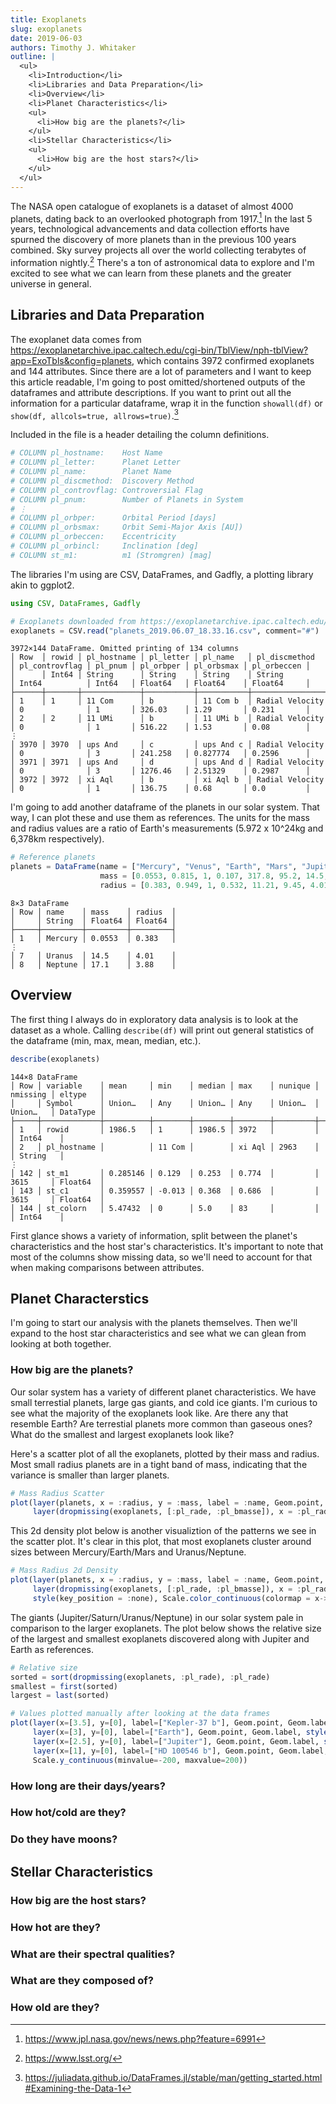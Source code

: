 ```yaml
---
title: Exoplanets
slug: exoplanets
date: 2019-06-03
authors: Timothy J. Whitaker
outline: |
  <ul>
    <li>Introduction</li>
    <li>Libraries and Data Preparation</li>
    <li>Overview</li>
    <li>Planet Characteristics</li>
    <ul>
      <li>How big are the planets?</li>
    </ul>
    <li>Stellar Characteristics</li>
    <ul>
      <li>How big are the host stars?</li>
    </ul>
  </ul>
---
```


The NASA open catalogue of exoplanets is a dataset of almost 4000 planets, dating back to an overlooked photograph from 1917.[^1] In the last 5 years, technological advancements and data collection efforts have spurned the discovery of more planets than in the previous 100 years combined. Sky survey projects all over the world collecting terabytes of information nightly.[^2] There's a ton of astronomical data to explore and I'm excited to see what we can learn from these planets and the greater universe in general.

## Libraries and Data Preparation

The exoplanet data comes from <https://exoplanetarchive.ipac.caltech.edu/cgi-bin/TblView/nph-tblView?app=ExoTbls&config=planets>, which contains 3972 confirmed exoplanets and 144 attributes. Since there are a lot of parameters and I want to keep this article readable, I'm going to post omitted/shortened outputs of the dataframes and attribute descriptions. If you want to print out all the information for a particular dataframe, wrap it in the function `showall(df)` or `show(df, allcols=true, allrows=true)`.[^3]

Included in the file is a header detailing the column definitions.

```julia
# COLUMN pl_hostname:    Host Name
# COLUMN pl_letter:      Planet Letter
# COLUMN pl_name:        Planet Name
# COLUMN pl_discmethod:  Discovery Method
# COLUMN pl_controvflag: Controversial Flag
# COLUMN pl_pnum:        Number of Planets in System
# ⋮
# COLUMN pl_orbper:      Orbital Period [days]
# COLUMN pl_orbsmax:     Orbit Semi-Major Axis [AU])
# COLUMN pl_orbeccen:    Eccentricity
# COLUMN pl_orbincl:     Inclination [deg]
# COLUMN st_m1:          m1 (Stromgren) [mag]
```

The libraries I'm using are CSV, DataFrames, and Gadfly, a plotting library akin to ggplot2.

```julia
using CSV, DataFrames, Gadfly

# Exoplanets downloaded from https://exoplanetarchive.ipac.caltech.edu/cgi-bin/TblView/nph-tblView?app=ExoTbls&config=planets
exoplanets = CSV.read("planets_2019.06.07_18.33.16.csv", comment="#")
```

```text
3972×144 DataFrame. Omitted printing of 134 columns
│ Row  │ rowid │ pl_hostname │ pl_letter │ pl_name   │ pl_discmethod   │ pl_controvflag │ pl_pnum │ pl_orbper │ pl_orbsmax │ pl_orbeccen │
│      │ Int64 │ String      │ String    │ String    │ String          │ Int64          │ Int64   │ Float64   │ Float64    │ Float64     │
├──────┼───────┼─────────────┼───────────┼───────────┼─────────────────┼────────────────┼─────────┼───────────┼────────────┼─────────────┤
│ 1    │ 1     │ 11 Com      │ b         │ 11 Com b  │ Radial Velocity │ 0              │ 1       │ 326.03    │ 1.29       │ 0.231       │
│ 2    │ 2     │ 11 UMi      │ b         │ 11 UMi b  │ Radial Velocity │ 0              │ 1       │ 516.22    │ 1.53       │ 0.08        │
⋮
│ 3970 │ 3970  │ ups And     │ c         │ ups And c │ Radial Velocity │ 0              │ 3       │ 241.258   │ 0.827774   │ 0.2596      │
│ 3971 │ 3971  │ ups And     │ d         │ ups And d │ Radial Velocity │ 0              │ 3       │ 1276.46   │ 2.51329    │ 0.2987      │
│ 3972 │ 3972  │ xi Aql      │ b         │ xi Aql b  │ Radial Velocity │ 0              │ 1       │ 136.75    │ 0.68       │ 0.0         │
```

I'm going to add another dataframe of the planets in our solar system. That way, I can plot these and use them as references. The units for the mass and radius values are a ratio of Earth's measurements (5.972 x 10^24kg and 6,378km respectively).

```julia
# Reference planets
planets = DataFrame(name = ["Mercury", "Venus", "Earth", "Mars", "Jupiter", "Saturn", "Uranus", "Neptune"],
                    mass = [0.0553, 0.815, 1, 0.107, 317.8, 95.2, 14.5, 17.1],
                    radius = [0.383, 0.949, 1, 0.532, 11.21, 9.45, 4.01, 3.88])
```

```text
8×3 DataFrame
│ Row │ name    │ mass    │ radius  │
│     │ String  │ Float64 │ Float64 │
├─────┼─────────┼─────────┼─────────┤
│ 1   │ Mercury │ 0.0553  │ 0.383   │
⋮
│ 7   │ Uranus  │ 14.5    │ 4.01    │
│ 8   │ Neptune │ 17.1    │ 3.88    │
```

## Overview

The first thing I always do in exploratory data analysis is to look at the dataset as a whole. Calling `describe(df)` will print out general statistics of the dataframe (min, max, mean, median, etc.).

```julia
describe(exoplanets)
```

```text
144×8 DataFrame
│ Row │ variable    │ mean     │ min    │ median │ max    │ nunique │ nmissing │ eltype   │
│     │ Symbol      │ Union…   │ Any    │ Union… │ Any    │ Union…  │ Union…   │ DataType │
├─────┼─────────────┼──────────┼────────┼────────┼────────┼─────────┼──────────┼──────────┤
│ 1   │ rowid       │ 1986.5   │ 1      │ 1986.5 │ 3972   │         │          │ Int64    │
│ 2   │ pl_hostname │          │ 11 Com │        │ xi Aql │ 2963    │          │ String   │
⋮
│ 142 │ st_m1       │ 0.285146 │ 0.129  │ 0.253  │ 0.774  │         │ 3615     │ Float64  │
│ 143 │ st_c1       │ 0.359557 │ -0.013 │ 0.368  │ 0.686  │         │ 3615     │ Float64  │
│ 144 │ st_colorn   │ 5.47432  │ 0      │ 5.0    │ 83     │         │          │ Int64    │
```

First glance shows a variety of information, split between the planet's characteristics and the host star's characteristics. It's important to note that most of the columns show missing data, so we'll need to account for that when making comparisons between attributes.

## Planet Characterstics

I'm going to start our analysis with the planets themselves. Then we'll expand to the host star characteristics and see what we can glean from looking at both together.

### How big are the planets?

Our solar system has a variety of different planet characteristics. We have small terrestial planets, large gas giants, and cold ice giants. I'm curious to see what the majority of the exoplanets look like. Are there any that resemble Earth? Are terrestial planets more common than gaseous ones? What do the smallest and largest exoplanets look like?

Here's a scatter plot of all the exoplanets, plotted by their mass and radius. Most small radius planets are in a tight band of mass, indicating that the variance is smaller than larger planets.

```julia
# Mass Radius Scatter
plot(layer(planets, x = :radius, y = :mass, label = :name, Geom.point, Geom.label, style(default_color = colorant"white", point_label_color = colorant"white")),
     layer(dropmissing(exoplanets, [:pl_rade, :pl_bmasse]), x = :pl_rade, y = :pl_bmasse))

```

<object data="mass-radius-scatter.svg" type="image/svg+xml">
    <param name="url" value="mass-radius-scatter.svg">
</object>

This 2d density plot below is another visualiztion of the patterns we see in the scatter plot. It's clear in this plot, that most exoplanets cluster around sizes between Mercury/Earth/Mars and Uranus/Neptune.

```julia
# Mass Radius 2d Density
plot(layer(planets, x = :radius, y = :mass, label = :name, Geom.point, Geom.label, style(default_color = colorant"white", point_label_color = colorant"white")),
     layer(dropmissing(exoplanets, [:pl_rade, :pl_bmasse]), x = :pl_rade, y = :pl_bmasse, Geom.density2d),
     style(key_position = :none), Scale.color_continuous(colormap = x->colorant"#fe4365"))
```

<object data="mass-radius-density.svg" type="image/svg+xml">
    <param name="url" value="mass-radius-density.svg">
</object>

The giants (Jupiter/Saturn/Uranus/Neptune) in our solar system pale in comparison to the larger exoplanets. The plot below shows the relative size of the largest and smallest exoplanets discovered along with Jupiter and Earth as references.

```julia
# Relative size
sorted = sort(dropmissing(exoplanets, :pl_rade), :pl_rade)
smallest = first(sorted)
largest = last(sorted)

# Values plotted manually after looking at the data frames
plot(layer(x=[3.5], y=[0], label=["Kepler-37 b"], Geom.point, Geom.label, style(point_size=0.336pt, point_label_color=colorant"white")),
     layer(x=[3], y=[0], label=["Earth"], Geom.point, Geom.label, style(point_size=1pt, point_label_color=colorant"white")),
     layer(x=[2.5], y=[0], label=["Jupiter"], Geom.point, Geom.label, style(point_size=11.21pt, point_label_color=colorant"white")),
     layer(x=[1], y=[0], label=["HD 100546 b"], Geom.point, Geom.label, style(point_size=77.342pt, point_label_color=colorant"white")),
     Scale.y_continuous(minvalue=-200, maxvalue=200))
```

<object data="relative-size.svg" type="image/svg+xml">
    <param name="url" value="relative-size.svg">
</object>

### How long are their days/years?

### How hot/cold are they?

### Do they have moons?

## Stellar Characteristics

### How big are the host stars?

### How hot are they?

### What are their spectral qualities?

### What are they composed of?

### How old are they?

[^1]: https://www.jpl.nasa.gov/news/news.php?feature=6991
[^2]: https://www.lsst.org/
[^3]: https://juliadata.github.io/DataFrames.jl/stable/man/getting_started.html#Examining-the-Data-1
